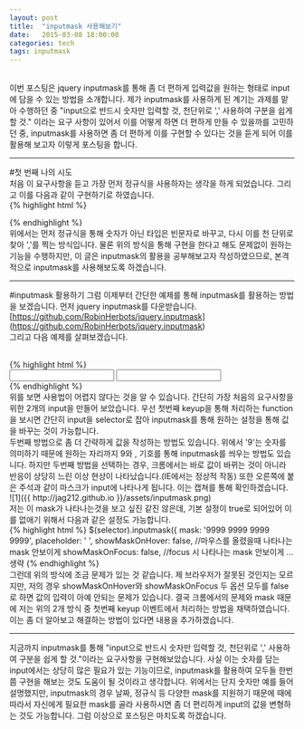 ```yaml
---
layout: post
title:  "inputmask 사용해보기"
date:   2015-03-08 18:00:00
categories: tech
tags: inputmask
---
```

<br>
이번 포스팅은 jquery inputmask를 통해 좀 더 편하게 입력값을 원하는 형태로 input에 담을 수 있는 방법을 소개합니다.
제가 inputmask를 사용하게 된 계기는 과제를 맡아 수행하던 중 "input으로 반드시 숫자만 입력할 것, 천단위로 ',' 사용하여 구분을 쉽게 할 것."
이라는 요구 사항이 있어서 이를 어떻게 하면 더 편하게 만들 수 있을까를 고민하던 중, inputmask를 사용하면 좀 더 편하게 이를 구현할 수 있다는 것을
듣게 되어 이를 활용해 보고자 이렇게 포스팅을 합니다.

---
#첫 번째 나의 시도
<br>
처음 이 요구사항을 듣고 가장 먼저 정규식을 사용하자는 생각을 하게 되었습니다. 그리고 이를 다음과 같이 구현하기로 하였습니다.
<br>
{% highlight html %}
<!-- 채워넣을것 -->
{% endhighlight %}
<br>
위에서는 먼저 정규식을 통해 숫자가 아닌 타입은 빈문자로 바꾸고, 다시 이를 천 단위로 찾아 ','를 찍는 방식입니다.
물론 위의 방식을 통해 구현을 한다고 해도 문제없이 원하는 기능을 수행하지만, 이 글은 inputmask의 활용을 공부해보고자 작성하였으므로, 본격적으로 inputmask를 사용해보도록 하겠습니다.

---

#inputmask 활용하기
그럼 이제부터 간단한 예제를 통해 inputmask를 활용하는 방법을 보겠습니다.
먼저 jquery inputmask를 다운받습니다.<br>
[https://github.com/RobinHerbots/jquery.inputmask] (https://github.com/RobinHerbots/jquery.inputmask)
<br>
그리고 다음 예제를 살펴보겠습니다.

<br>
{% highlight html %}
<!DOCTYPE html>
<html>
<head>
<meta charset="UTF-8">
<title>Insert title here</title>
<script src="http://code.jquery.com/jquery-1.11.0.js"></script>
<script src="./dist/jquery.inputmask.bundle.js"></script>		<!-- inputmask lib 추가 -->
</head>
<body>

<div>
	<input type="text" id="testNumber">
	<input type="text" id="testNumber2">
</div>

<script type="text/javascript">
$("#testNumber").keyup(function () {
    $("#testNumber").inputmask("numeric", {
        groupSeparator: ",",	//separator 설정
        autoGroup: true,		//천단위 그룹
        integerDigits: 15		//자리수 설정
    });
    $("#testNumber")[0].focus();
});

$(document).ready(function(){
    $('#testNumber2').inputmask('999,999,999,99', { numericInput: true });    //123456  =>  ___.__1.234,56
});
</script>
</body>
</html>
{% endhighlight %}
<br>
위를 보면 사용법이 어렵지 않다는 것을 알 수 있습니다. 간단히 가장 처음의 요구사항을 위한 2개의 input을 만들어 보았습니다.
우선 첫번째 keyup을 통해 처리하는 function을 보시면 간단히 input을 selector로 잡아 inputmask를 통해 원하는 설정을 통해
값을 바꾸는 것이 가능합니다.<br>
두번째 방법으로 좀 더 간략하게 값을 작성하는 방법도 있습니다. 위에서 '9'는 숫자를 의미하기 때문에 원하는 자리까지 9와 , 기호를 통해 inputmask를 씌우는 방법도 있습니다.
하지만 두번째 방법을 선택하는 경우, 크롬에서는 바로 값이 바뀌는 것이 아니라 반응이 상당히 느린 이상 현상이 나타났습니다.(IE에서는 정상적 작동) 또한 오른쪽에 붙은 주석과 같이 마스크가 input에 나타나게 됩니다. 이는 캡쳐를 통해 확인하겠습니다.<br>
![1]({{ http://jag212.github.io }}/assets/inputmask.png)
<br>
저는 이 mask가 나타나는것을 보고 싶진 같진 않은데, 기본 설정이 true로 되어있어 이를 없애기 위해서 다음과 같은 설정도 가능합니다.
<br>
{% highlight html %}
$(selector).inputmask({
                mask: '9999 9999 9999 9999',
                placeholder: ' ',
                showMaskOnHover: false, //마우스를 올렸을때 나타나는 mask 안보이게
                showMaskOnFocus: false, //focus 시 나타나는 mask 안보이게
		... 생략
{% endhighlight %}
<br>
그런데 위의 방식에 조금 문제가 있는 것 같습니다. 제 브라우저가 잘못된 것인지는 모르지만, 저의 경우  showMaskOnHover와 showMaskOnFocus 두 옵션 모두를 false로 하면
값의 입력이 아예 안되는 문제가 있습니다. 결국 크롬에서의 문제와 mask 때문에 저는 위의 2개 방식 중 첫번째 keyup 이벤트에서 처리하는 방법을 채택하였습니다. 이는 좀 더 알아보고 해결하는 방법이 있다면 내용을 추가하겠습니다.

---

지금까지 inputmask를 통해 "input으로 반드시 숫자만 입력할 것, 천단위로 ',' 사용하여 구분을 쉽게 할 것."이라는 요구사항을 구현해보았습니다. 사실 이는 숫자를 담는 input에서는 상당히 많은 필요가 있는 기능이므로, inputmask를 활용하여
모두들 한번쯤 구현을 해보는 것도 도움이 될 것이라고 생각합니다. 위에서는 단지 숫자만 예를 들어 설명했지만, inputmask의 경우 날짜, 정규식 등 다양한 mask를 지원하기 때문에 때에 따라서 자신에게 필요한 mask를 골라 사용하시면 좀 더
편리하게 input의 값을 변형하는 것도 가능합니다. 그럼 이상으로 포스팅은 마치도록 하겠습니다.